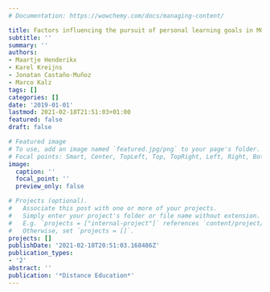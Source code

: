 ```yaml
---
# Documentation: https://wowchemy.com/docs/managing-content/

title: Factors influencing the pursuit of personal learning goals in MOOCs
subtitle: ''
summary: ''
authors:
- Maartje Henderikx
- Karel Kreijns
- Jonatan Castaño-Muñoz
- Marco Kalz
tags: []
categories: []
date: '2019-01-01'
lastmod: 2021-02-18T21:51:03+01:00
featured: false
draft: false

# Featured image
# To use, add an image named `featured.jpg/png` to your page's folder.
# Focal points: Smart, Center, TopLeft, Top, TopRight, Left, Right, BottomLeft, Bottom, BottomRight.
image:
  caption: ''
  focal_point: ''
  preview_only: false

# Projects (optional).
#   Associate this post with one or more of your projects.
#   Simply enter your project's folder or file name without extension.
#   E.g. `projects = ["internal-project"]` references `content/project/deep-learning/index.md`.
#   Otherwise, set `projects = []`.
projects: []
publishDate: '2021-02-18T20:51:03.168486Z'
publication_types:
- '2'
abstract: ''
publication: '*Distance Education*'
---
```

